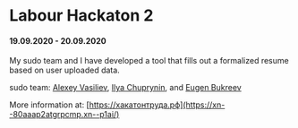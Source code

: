 # Labour Hackaton 2
#### 19.09.2020 - 20.09.2020

My sudo team and I have developed a tool that fills out a formalized resume based on user uploaded data.

sudo team: [Alexey Vasiliev](https://github.com/vasilievan), [Ilya Chuprynin](https://github.com/Valaubr), and [Eugen Bukreev](https://github.com/eugenpolytechnic)

More information at: [https://хакатонтруда.рф](https://xn--80aaap2atgrpcmp.xn--p1ai/)
